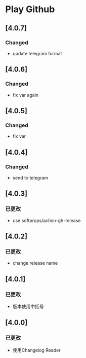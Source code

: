 # Play Github

## [4.0.7]

### Changed

- update telegram format

## [4.0.6]

### Changed

- fix var again

## [4.0.5]

### Changed

- fix var

## [4.0.4]

### Changed

- send to telegram

## [4.0.3]

### 已更改

- use softprops/action-gh-release

## [4.0.2]

### 已更改

- change release name

## [4.0.1]

### 已更改

- 版本使用中括号

## [4.0.0]

### 已更改

- 使用Changelog Reader